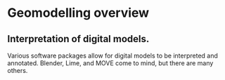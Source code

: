 # Geomodelling overview

## Interpretation of digital models.

Various software packages allow for digital models to be interpreted and annotated.
Blender, Lime, and MOVE come to mind, but there are many others.
